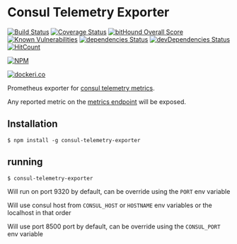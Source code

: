 # Consul Telemetry Exporter
[![Build Status](https://api.travis-ci.org/SWCE/consul_telemetry_exporter.svg?branch=master)](http://travis-ci.org/SWCE/consul_telemetry_exporter)
[![Coverage Status](https://coveralls.io/repos/github/SWCE/consul_telemetry_exporter/badge.svg)](https://coveralls.io/github/SWCE/consul_telemetry_exporter)
[![bitHound Overall Score](https://www.bithound.io/github/SWCE/consul_telemetry_exporter/badges/score.svg)](https://www.bithound.io/github/SWCE/consul_telemetry_exporter)
[![Known Vulnerabilities](https://snyk.io/test/github/SWCE/consul_telemetry_exporter/badge.svg)](https://snyk.io/test/github/SWCE/consul_telemetry_exporter)
[![dependencies Status](https://david-dm.org/SWCE/consul_telemetry_exporter/status.svg)](https://david-dm.org/SWCE/consul_telemetry_exporter)
[![devDependencies Status](https://david-dm.org/SWCE/consul_telemetry_exporter/dev-status.svg)](https://david-dm.org/SWCE/consul_telemetry_exporter?type=dev)
[![HitCount](http://hits.dwyl.io/SWCE/consul_telemetry_exporter.svg)](http://hits.dwyl.io/SWCE/consul_telemetry_exporter)

[![NPM](https://nodei.co/npm/consul-telemetry-exporter.png?downloads=true&downloadRank=true&stars=true)](https://nodei.co/npm/consul-telemetry-exporter/)

[![dockeri.co](http://dockeri.co/image/swce/consul_telemetry_exporter)](https://hub.docker.com/r/swce/consul_telemetry_exporter/)

Prometheus exporter for [consul telemetry metrics](https://www.consul.io/docs/agent/telemetry.html).

Any reported metric on the [metrics endpoint](https://www.consul.io/api/agent.html#view-metrics) will be exposed.

## Installation

    $ npm install -g consul-telemetry-exporter

## running

    $ consul-telemetry-exporter
    
Will run on port 9320 by default, can be override using the `PORT` env variable

Will use consul host from `CONSUL_HOST` or `HOSTNAME` env variables or the localhost in that order

Will use port 8500 port by default, can be override using the `CONSUL_PORT` env variable
